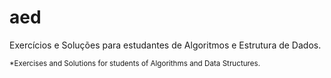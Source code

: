 # aed
Exercícios e Soluções para estudantes de Algoritmos e Estrutura de Dados. 

<sub>*Exercises and Solutions for students of Algorithms and Data Structures.</sub>
